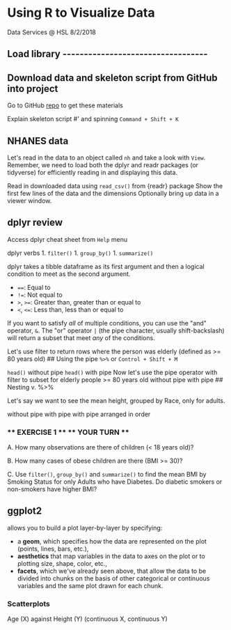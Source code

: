 Using R to Visualize Data
================
Data Services @ HSL
8/2/2018

Load library ----------------------------------
-----------------------------------------------

Download data and skeleton script from GitHub into project
----------------------------------------------------------

Go to GitHub [repo](https://github.com/mariekekjones/BIMS-bootcamp) to get these materials

Explain skeleton script \#' and spinning `Command + Shift + K`

NHANES data
-----------

Let's read in the data to an object called `nh` and take a look with `View`. Remember, we need to load both the dplyr and readr packages (or tidyverse) for efficiently reading in and displaying this data.

Read in downloaded data using `read_csv()` from {readr} package Show the first few lines of the data and the dimensions Optionally bring up data in a viewer window.

dplyr review
------------

Access dplyr cheat sheet from `Help` menu

dplyr verbs 1. `filter()` 1. `group_by()` 1. `summarize()`

dplyr takes a tibble dataframe as its first argument and then a logical condition to meet as the second argument.

-   `==`: Equal to
-   `!=`: Not equal to
-   `>`, `>=`: Greater than, greater than or equal to
-   `<`, `<=`: Less than, less than or equal to

If you want to satisfy *all* of multiple conditions, you can use the "and" operator, `&`. The "or" operator `|` (the pipe character, usually shift-backslash) will return a subset that meet *any* of the conditions.

Let's use filter to return rows where the person was elderly (defined as &gt;= 80 years old) \#\# Using the pipe `%>%` or `Control + Shift + M`

`head()` without pipe `head()` with pipe Now let's use the pipe operator with filter to subset for elderly people &gt;= 80 years old without pipe with pipe \#\# Nesting v. %&gt;%

Let's say we want to see the mean height, grouped by Race, only for adults.

without pipe with pipe with pipe arranged in order

### \*\* EXERCISE 1 ** ** YOUR TURN \*\*

A. How many observations are there of children (&lt; 18 years old)?

B. How many cases of obese children are there (BMI &gt;= 30)?

C. Use `filter()`, `group_by()` and `summarize()` to find the mean BMI by Smoking Status for only Adults who have Diabetes. Do diabetic smokers or non-smokers have higher BMI?

ggplot2
-------

allows you to build a plot layer-by-layer by specifying:

-   a **geom**, which specifies how the data are represented on the plot (points, lines, bars, etc.),
-   **aesthetics** that map variables in the data to axes on the plot or to plotting size, shape, color, etc.,
-   **facets**, which we've already seen above, that allow the data to be divided into chunks on the basis of other categorical or continuous variables and the same plot drawn for each chunk.

### Scatterplots

Age (X) against Height (Y) (continuous X, continuous Y)
